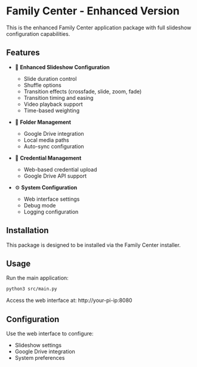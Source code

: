 # Family Center - Enhanced Version

This is the enhanced Family Center application package with full slideshow configuration capabilities.

## Features

- 🎨 **Enhanced Slideshow Configuration**
  - Slide duration control
  - Shuffle options
  - Transition effects (crossfade, slide, zoom, fade)
  - Transition timing and easing
  - Video playback support
  - Time-based weighting

- 📁 **Folder Management**
  - Google Drive integration
  - Local media paths
  - Auto-sync configuration

- 🔑 **Credential Management**
  - Web-based credential upload
  - Google Drive API support

- ⚙️ **System Configuration**
  - Web interface settings
  - Debug mode
  - Logging configuration

## Installation

This package is designed to be installed via the Family Center installer.

## Usage

Run the main application:
```bash
python3 src/main.py
```

Access the web interface at: http://your-pi-ip:8080

## Configuration

Use the web interface to configure:
- Slideshow settings
- Google Drive integration
- System preferences 